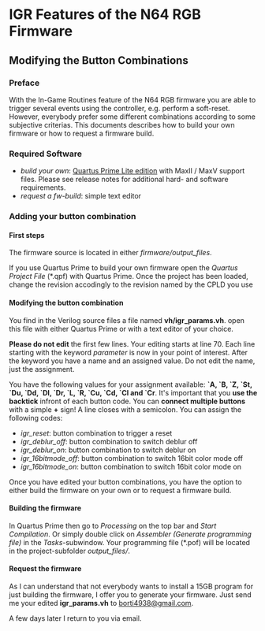 # IGR Features of the N64 RGB Firmware
## Modifying the Button Combinations

### Preface
With the In-Game Routines feature of the N64 RGB firmware you are able to trigger several events using the controller, e.g. perform a soft-reset.  
However, everybody prefer some different combinations according to some subjective criterias. This documents describes how to build your own firmware or how to request a firmware build.

### Required Software

- _build your own_: [Quartus Prime Lite edition](http://dl.altera.com/17.0/?edition=lite) with MaxII / MaxV support files. Please see release notes for additional hard- and software requirements.
- _request a fw-build_: simple text editor

### Adding your button combination

#### First steps
The firmware source is located in either _firmware/output\_files_.

If you use Quartus Prime to build your own firmware open the _Quartus Project File_ (\*.qpf) with Quartus Prime. Once the project has been loaded, change the revision accodingly to the revision named by the CPLD you use

#### Modifying the button combination
You find in the Verilog source files a file named **vh/igr\_params.vh**. open this file with either Quartus Prime or with a text editor of your choice.

**Please do not edit** the first few lines. Your editing starts at line 70. Each line starting with the keyword _parameter_ is now in your point of interest. After the keyword you have a name and an assigned value. Do not edit the name, just the assignment.

You have the following values for your assignment available: **\`A, \`B, \`Z, \`St, \`Du, \`Dd, \`Dl, \`Dr, \`L, \`R, \`Cu, \`Cd, \`Cl and \`Cr**. It's important that you **use the backtick** infront of each button code. You can **connect multiple buttons** with a simple **+** sign! A line closes with a semicolon. You can assign the following codes:

- _igr\_reset_: button combination to trigger a reset
- _igr\_deblur\_off_: button combination to switch deblur off
- _igr\_deblur\_on_: button combination to switch deblur on
- _igr\_16bitmode\_off_: button combination to switch 16bit color mode off
- _igr\_16bitmode\_on_: button combination to switch 16bit color mode on

Once you have edited your button combinations, you have the option to either build the firmware on your own or to request a firmware build.

#### Building the firmware 
In Quartus Prime then go to _Processing_ on the top bar and _Start Compilation_. Or simply double click on _Assembler (Generate programming file)_ in the _Tasks_-subwindow. Your programming file (\*.pof) will be located in the project-subfolder _output\_files/_.

#### Request the firmware
As I can understand that not everybody wants to install a 15GB program for just building the firmware, I offer you to generate your firmware. Just send me your edited **igr\_params.vh** to [borti4938@gmail.com](mailto:borti4938@gmail.com).

A few days later I return to you via email.
